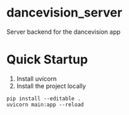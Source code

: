 # dancevision_server
Server backend for the dancevision app

# Quick Startup

1. Install uvicorn
2. Install the project locally

```
pip install --editable .
uvicorn main:app --reload
```